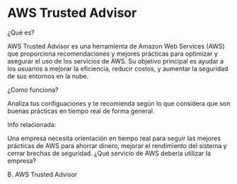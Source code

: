 # AWS Trusted Advisor

¿Qué es?

AWS Trusted Advisor es una herramienta de Amazon Web Services (AWS) que proporciona recomendaciones y mejores prácticas para optimizar y asegurar el uso de los servicios de AWS. Su objetivo principal es ayudar a los usuarios a mejorar la eficiencia, reducir costos, y aumentar la seguridad de sus entornos en la nube.

¿Como funciona?

Analiza tus configuaciones y te recomienda según lo que considera que son buenas prácticas en tiempo real de forma general.

Info relacionada:

Una empresa necesita orientación en tiempo real para seguir las mejores prácticas de AWS para ahorrar dinero, mejorar el rendimiento del sistema y cerrar brechas de seguridad.  ¿Qué servicio de AWS debería utilizar la empresa?

B. AWS Trusted Advisor